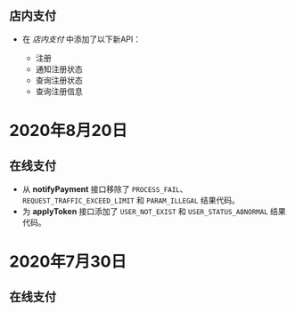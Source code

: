 店内支付
------------

*   在 _店内支付_ 中添加了以下新API：

    *   注册
    *   通知注册状态
    *   查询注册状态
    *   查询注册信息

2020年8月20日
===============

在线支付
------------

*   从 **notifyPayment** 接口移除了 `PROCESS_FAIL`、`REQUEST_TRAFFIC_EXCEED_LIMIT` 和 `PARAM_ILLEGAL` 结果代码。
*   为 **applyToken** 接口添加了 `USER_NOT_EXIST` 和 `USER_STATUS_ABNORMAL` 结果代码。

2020年7月30日
===============

在线支付
------------